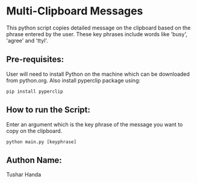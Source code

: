 # Multi-Clipboard Messages

This python script copies detailed message on the clipboard based on the phrase entered by the user. These key phrases include words like 'busy', 'agree' and 'ttyl'.
## Pre-requisites:

User will need to install Python on the machine which can be downloaded from python.org.
Also install pyperclip package using:
 
     
    pip install pyperclip


## How to run the Script:

Enter an argument which is the key phrase of the message you want to copy on the clipboard.

    python main.py [keyphrase]

## Authon Name:
Tushar Handa


